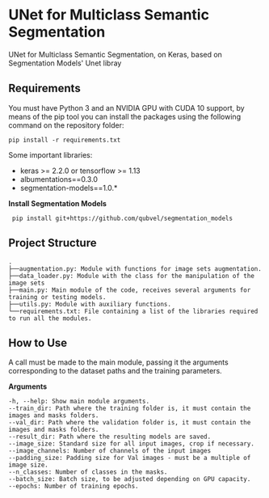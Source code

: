 # UNet for Multiclass Semantic Segmentation

UNet for Multiclass Semantic Segmentation, on Keras, based on Segmentation Models' Unet libray

## Requirements

You must have Python 3 and an NVIDIA GPU with CUDA 10 support, by means of the pip tool you can install the packages using the following command on the repository folder:

```code
pip install -r requirements.txt
```

Some important libraries:

* keras >= 2.2.0 or tensorflow >= 1.13
* albumentations==0.3.0
* segmentation-models==1.0.*

**Install Segmentation Models**

```code
 pip install git+https://github.com/qubvel/segmentation_models
```

## Project Structure

    .
    ├──augmentation.py: Module with functions for image sets augmentation.
    ├──data_loader.py: Module with the class for the manipulation of the image sets
    ├──main.py: Main module of the code, receives several arguments for training or testing models.
    ├──utils.py: Module with auxiliary functions.
    └──requirements.txt: File containing a list of the libraries required to run all the modules.

## How to Use

A call must be made to the main module, passing it the arguments corresponding to the dataset paths and the training parameters.

**Arguments**

```code
-h, --help: Show main module arguments.
--train_dir: Path where the training folder is, it must contain the images and masks folders.
--val_dir: Path where the validation folder is, it must contain the images and masks folders.
--result_dir: Path where the resulting models are saved.
--image_size: Standard size for all input images, crop if necessary.
--image_channels: Number of channels of the input images
--padding_size: Padding size for Val images - must be a multiple of image size.
--n_classes: Number of classes in the masks.
--batch_size: Batch size, to be adjusted depending on GPU capacity.
--epochs: Number of training epochs.
```
